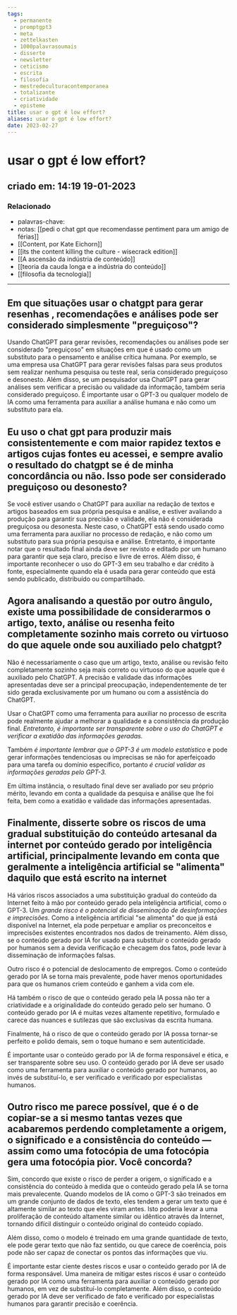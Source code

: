 ```yaml
---
tags:
  - permanente
  - promptgpt3
  - meta
  - zettelkasten
  - 1000palavrasoumais
  - disserte
  - newsletter
  - ceticismo
  - escrita
  - filosofia
  - mestredeculturacontemporanea
  - totalizante
  - criatividade
  - episteme
title: usar o gpt é low effort?
aliases: usar o gpt é low effort?
date: 2023-02-27
---
```


# usar o gpt é low effort?

## criado em: 14:19 19-01-2023

### Relacionado

- palavras-chave: 
- notas: [[pedi o chat gpt que recomendasse pentiment para um amigo de férias]]
- [[Content, por Kate Eichorn]]
- [[its the content killing the culture - wisecrack edition]]
- [[A ascensão da indústria de conteúdo]]
- [[teoria da cauda longa e a indústria do conteúdo]]
- [[filosofia da tecnologia]]
---

## Em que situações usar o chatgpt para gerar resenhas , recomendações e análises pode ser considerado simplesmente "preguiçoso"?

Usando ChatGPT para gerar revisões, recomendações ou análises pode ser considerado "preguiçoso" em situações em que é usado como um substituto para o pensamento e análise crítica humana. Por exemplo, se uma empresa usa ChatGPT para gerar revisões falsas para seus produtos sem realizar nenhuma pesquisa ou teste real, seria considerado preguiçoso e desonesto. Além disso, se um pesquisador usa ChatGPT para gerar análises sem verificar a precisão ou validade da informação, também seria considerado preguiçoso. É importante usar o GPT-3 ou qualquer modelo de IA como uma ferramenta para auxiliar a análise humana e não como um substituto para ela.

## Eu uso o chat gpt para produzir mais consistentemente e com maior rapidez textos e artigos cujas fontes eu acessei, e sempre avalio o resultado do chatgpt se é de minha concordância ou não. Isso pode ser considerado preguiçoso ou desonesto?

Se você estiver usando o ChatGPT para auxiliar na redação de textos e artigos baseados em sua própria pesquisa e análise, e estiver avaliando a produção para garantir sua precisão e validade, ela não é considerada preguiçosa ou desonesta. Neste caso, o ChatGPT está sendo usado como uma ferramenta para auxiliar no processo de redação, e não como um substituto para sua própria pesquisa e análise. Entretanto, é importante notar que o resultado final ainda deve ser revisto e editado por um humano para garantir que seja claro, preciso e livre de erros. Além disso, é importante reconhecer o uso do GPT-3 em seu trabalho e dar crédito à fonte, especialmente quando ela é usada para gerar conteúdo que está sendo publicado, distribuído ou compartilhado.

## Agora analisando a questão por outro ângulo, existe uma possibilidade de considerarmos o artigo, texto, análise ou resenha feito completamente sozinho mais correto ou virtuoso do que aquele onde sou auxiliado pelo chatgpt?

Não é necessariamente o caso que um artigo, texto, análise ou revisão feito completamente sozinho seja mais correto ou virtuoso do que aquele que é auxiliado pelo ChatGPT. A precisão e validade das informações apresentadas deve ser a principal preocupação, independentemente de ter sido gerada exclusivamente por um humano ou com a assistência do ChatGPT.

Usar o ChatGPT como uma ferramenta para auxiliar no processo de escrita pode realmente ajudar a melhorar a qualidade e a consistência da produção final. *Entretanto, é importante ser transparente sobre o uso do ChatGPT e verificar a exatidão das informações geradas.*

Também *é importante lembrar que o GPT-3 é um modelo estatístico* e pode gerar informações tendenciosas ou imprecisas se não for aperfeiçoado para uma tarefa ou domínio específico, portanto *é crucial validar as informações geradas pelo GPT-3.*

Em última instância, o resultado final deve ser avaliado por seu próprio mérito, levando em conta a qualidade da pesquisa e análise que lhe foi feita, bem como a exatidão e validade das informações apresentadas.

## Finalmente, disserte sobre os riscos de uma gradual substituição do conteúdo artesanal da internet por conteúdo gerado por inteligência artificial, principalmente levando em conta que geralmente a inteligência artificial se "alimenta" daquilo que está escrito na internet

Há vários riscos associados a uma substituição gradual do conteúdo da Internet feito à mão por conteúdo gerado pela inteligência artificial, como o GPT-3. Um *grande risco é o potencial de disseminação de desinformações e imprecisões.* Como a inteligência artificial "se alimenta" do que já está disponível na Internet, ela pode perpetuar e ampliar os preconceitos e imprecisões existentes encontrados nos dados de treinamento. Além disso, se o conteúdo gerado por IA for usado para substituir o conteúdo gerado por humanos sem a devida verificação e checagem dos fatos, pode levar à disseminação de informações falsas.

Outro risco é o potencial de deslocamento de empregos. Como o conteúdo gerado por IA se torna mais prevalente, pode haver menos oportunidades para que os humanos criem conteúdo e ganhem a vida com ele.

Há também o risco de que o conteúdo gerado pela IA possa não ter a criatividade e a originalidade do conteúdo gerado pelo ser humano. O conteúdo gerado por IA é muitas vezes altamente repetitivo, formulado e carece das nuances e sutilezas que são exclusivas da escrita humana.

Finalmente, há o risco de que o conteúdo gerado por IA possa tornar-se perfeito e polido demais, sem o toque humano e sem autenticidade.

É importante usar o conteúdo gerado por IA de forma responsável e ética, e ser transparente sobre seu uso. O conteúdo gerado por IA deve ser usado como uma ferramenta para auxiliar o conteúdo gerado por humanos, ao invés de substituí-lo, e ser verificado e verificado por especialistas humanos.

## Outro risco me parece possível, que é o de copiar-se a si mesmo tantas vezes que acabaremos perdendo completamente a origem, o significado e a consistência do conteúdo — assim como uma fotocópia de uma fotocópia gera uma fotocópia pior. Você concorda?

Sim, concordo que existe o risco de perder a origem, o significado e a consistência do conteúdo à medida que o conteúdo gerado pela IA se torna mais prevalecente. Quando modelos de IA como o GPT-3 são treinados em um grande conjunto de dados de texto, eles tendem a gerar um texto que é altamente similar ao texto que eles viram antes. Isto poderia levar a uma proliferação de conteúdo altamente similar ou idêntico através da Internet, tornando difícil distinguir o conteúdo original do conteúdo copiado.

Além disso, como o modelo é treinado em uma grande quantidade de texto, ele pode gerar texto que não faz sentido, ou que carece de coerência, pois pode não ser capaz de conectar os pontos das informações que viu.

É importante estar ciente destes riscos e usar o conteúdo gerado por IA de forma responsável. Uma maneira de mitigar estes riscos é usar o conteúdo gerado por IA como uma ferramenta para auxiliar o conteúdo gerado por humanos, em vez de substituí-lo completamente. Além disso, o conteúdo gerado por IA deve ser verificado de fato e verificado por especialistas humanos para garantir precisão e coerência.
